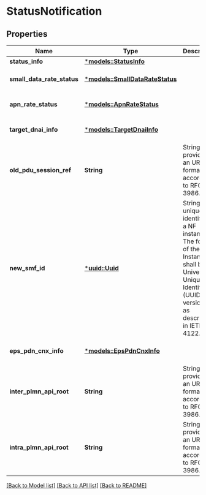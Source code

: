 # StatusNotification

## Properties
Name | Type | Description | Notes
------------ | ------------- | ------------- | -------------
**status_info** | [***models::StatusInfo**](StatusInfo.md) |  | 
**small_data_rate_status** | [***models::SmallDataRateStatus**](SmallDataRateStatus.md) |  | [optional] [default to None]
**apn_rate_status** | [***models::ApnRateStatus**](ApnRateStatus.md) |  | [optional] [default to None]
**target_dnai_info** | [***models::TargetDnaiInfo**](TargetDnaiInfo.md) |  | [optional] [default to None]
**old_pdu_session_ref** | **String** | String providing an URI formatted according to RFC 3986. | [optional] [default to None]
**new_smf_id** | [***uuid::Uuid**](UUID.md) | String uniquely identifying a NF instance. The format of the NF Instance ID shall be a  Universally Unique Identifier (UUID) version 4, as described in IETF RFC 4122.   | [optional] [default to None]
**eps_pdn_cnx_info** | [***models::EpsPdnCnxInfo**](EpsPdnCnxInfo.md) |  | [optional] [default to None]
**inter_plmn_api_root** | **String** | String providing an URI formatted according to RFC 3986. | [optional] [default to None]
**intra_plmn_api_root** | **String** | String providing an URI formatted according to RFC 3986. | [optional] [default to None]

[[Back to Model list]](../README.md#documentation-for-models) [[Back to API list]](../README.md#documentation-for-api-endpoints) [[Back to README]](../README.md)


